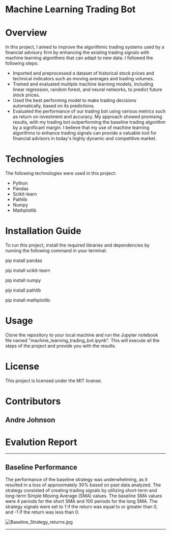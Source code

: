 # Machine Learning Trading Bot

# Overview
In this project, I aimed to improve the algorithmic trading systems used by a financial advisory firm by enhancing the existing trading signals with machine learning algorithms that can adapt to new data. I followed the following steps:
* Imported and preprocessed a dataset of historical stock prices and technical indicators such as moving averages and trading volumes.
* Trained and evaluated multiple machine learning models, including linear regression, random forest, and neural networks, to predict future stock prices.
* Used the best performing model to make trading decisions automatically, based on its predictions.
* Evaluated the performance of our trading bot using various metrics such as return on investment and accuracy.
My approach showed promising results, with my trading bot outperforming the baseline trading algorithm by a significant margin. I believe that my use of machine learning algorithms to enhance trading signals can provide a valuable tool for financial advisors in today's highly dynamic and competitive market.

# Technologies
The following technologies were used in this project:
* Python
* Pandas
* Scikit-learn
* Pathlib
* Numpy
* Mathplotlib

# Installation Guide
To run this project, install the required libraries and dependencies by running the following command in your terminal:

pip install pandas 

pip install scikit-learn 

pip install numpy

pip install pathlib

pip install mathplotlib

# Usage
Clone the repository to your local machine and run the Jupyter notebook file named "machine_learning_trading_bot.ipynb". This will execute all the steps of the project and provide you with the results.

# License
This project is licensed under the MIT license.

# Contributors
 Andre Johnson
---
# Evalution Report
---

## Baseline Performance

The performance of the baseline strategy was underwhelming, as it resulted in a loss of approximately 30% based on past data analyzed. The strategy consisted of creating trading signals by utilizing short-term and long-term Simple Moving Average (SMA) values. The baseline SMA values were 4 periods for the short SMA and 100 periods for the long SMA. The strategy signals were set to 1 if the return was equal to or greater than 0, and -1 if the return was less than 0.

![Baseline_Strategy_returns.jpg](https://github.com/Mansa6k/Tangarine/blob/main/Images/Baseline_Strategy_returns.jpg)

---
